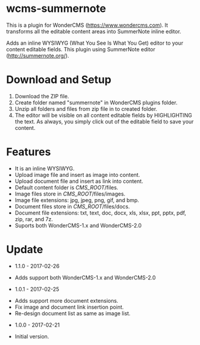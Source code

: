 # wcms-summernote
This is a plugin for WonderCMS (https://www.wondercms.com). It transforms all the editable content areas into SummerNote inline editor.

Adds an inline WYSIWYG (What You See Is What You Get) editor to your content editable fields. This plugin using SummerNote editor (http://summernote.org/).

# Download and Setup
1. Download the ZIP file.
2. Create folder named "summernote" in WonderCMS plugins folder.
3. Unzip all folders and files from zip file in to created folder.
4. The editor will be visible on all content editable fields by HIGHLIGHTING the text. As always, you simply click out of the editable field to save your content.

# Features
- It is an inline WYSIWYG.
- Upload image file and insert as image into content.
- Upload document file and insert as link into content.
- Default content folder is _CMS_ROOT_/files.
- Image files store in _CMS_ROOT_/files/images.
- Image file extensions: jpg, jpeg, png, gif, and bmp.
- Document files store in _CMS_ROOT_/files/docs.
- Document file extensions: txt, text, doc, docx, xls, xlsx, ppt, pptx, pdf, zip, rar, and 7z.
- Suports both WonderCMS-1.x and WonderCMS-2.0

# Update
* 1.1.0 - 2017-02-26
 - Adds support both WonderCMS-1.x and WonderCMS-2.0
* 1.0.1 - 2017-02-25
 - Adds support more document extensions.
 - Fix image and document link insertion point.
 - Re-design document list as same as image list.
* 1.0.0 - 2017-02-21
 - Initial version.
